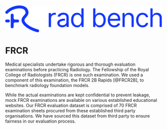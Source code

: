 ![RadBench Logo](../resources/logo_font_azure.png)

# FRCR

Medical specialists undertake rigorous and thorough evaluation examinations before practicing Radiology. The Fellowship of the Royal College of Radiologists (FRCR) is one such examination. We used a component of this examination, the FRCR 2B Rapids [@FRCR2B], to benchmark radiology foundation models.

While the actual examinations are kept confidential to prevent leakage, mock FRCR examinations are available on various established educational websites. Our FRCR evaluation dataset is comprised of 70 FRCR examination sheets procured from these established third party organisations. We have sourced this dataset from third party to ensure fairness in our evaluation process.